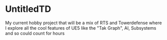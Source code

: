 # UntitledTD
My current hobby project that will be a mix of RTS and Towerdefense where I explore all the cool features of UE5 like the "Tak Graph", AI, Subsystems and so could count for hours
